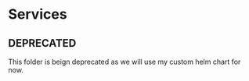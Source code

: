 # Services

## DEPRECATED

This folder is beign deprecated as we will use my custom helm chart for now.
